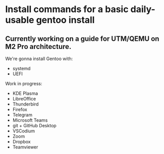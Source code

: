 # Install commands for a basic daily-usable gentoo install 

## Currently working on a guide for UTM/QEMU on M2 Pro architecture.

We're gonna install Gentoo with:
- systemd
- UEFI

Work in progress:
- KDE Plasma
- LibreOffice
- Thunderbird
- Firefox
- Telegram
- Microsoft Teams
- git + GitHub Desktop
- VSCodium
- Zoom
- Dropbox
- Teamviewer
